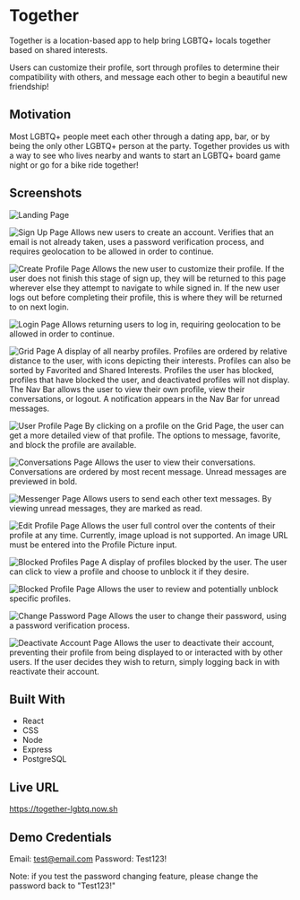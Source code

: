 # Together

Together is a location-based app to help bring LGBTQ+ locals together based on shared interests.

Users can customize their profile, sort through profiles to determine their compatibility with others, and message each other to begin a beautiful new friendship!

## Motivation

Most LGBTQ+ people meet each other through a dating app, bar, or by being the only other LGBTQ+ person at the party. Together provides us with a way to see who lives nearby and wants to start an LGBTQ+ board game night or go for a bike ride together!

## Screenshots

![Landing Page](https://i.imgur.com/R5kYTrJ.png)

![Sign Up Page](https://i.imgur.com/fJiJt0E.png)
Allows new users to create an account. Verifies that an email is not already taken, uses a password verification process, and requires geolocation to be allowed in order to continue.

![Create Profile Page](https://i.imgur.com/yQHLCsn.png)
Allows the new user to customize their profile. If the user does not finish this stage of sign up, they will be returned to this page wherever else they attempt to navigate to while signed in. If the new user logs out before completing their profile, this is where they will be returned to on next login.

![Login Page](https://i.imgur.com/f2yAPjT.png)
Allows returning users to log in, requiring geolocation to be allowed in order to continue.

![Grid Page](https://i.imgur.com/jgC16Bm.png)
A display of all nearby profiles. Profiles are ordered by relative distance to the user, with icons depicting their interests. Profiles can also be sorted by Favorited and Shared Interests. Profiles the user has blocked, profiles that have blocked the user, and deactivated profiles will not display. The Nav Bar allows the user to view their own profile, view their conversations, or logout. A notification appears in the Nav Bar for unread messages.

![User Profile Page](https://i.imgur.com/nwpRRfi.png)
By clicking on a profile on the Grid Page, the user can get a more detailed view of that profile. The options to message, favorite, and block the profile are available.

![Conversations Page](https://i.imgur.com/suzVWzP.png)
Allows the user to view their conversations. Conversations are ordered by most recent message. Unread messages are previewed in bold.

![Messenger Page](https://i.imgur.com/UszxG9T.png)
Allows users to send each other text messages. By viewing unread messages, they are marked as read.

![Edit Profile Page](https://i.imgur.com/riE0pgC.png)
Allows the user full control over the contents of their profile at any time. Currently, image upload is not supported. An image URL must be entered into the Profile Picture input.

![Blocked Profiles Page](https://i.imgur.com/LlwdTbz.png)
A display of profiles blocked by the user. The user can click to view a profile and choose to unblock it if they desire.

![Blocked Profile Page](https://i.imgur.com/ndjaGB0.png)
Allows the user to review and potentially unblock specific profiles.

![Change Password Page](https://i.imgur.com/6FjEbDp.png)
Allows the user to change their password, using a password verification process.

![Deactivate Account Page](https://i.imgur.com/6YPjMpS.png)
Allows the user to deactivate their account, preventing their profile from being displayed to or interacted with by other users. If the user decides they wish to return, simply logging back in with reactivate their account.

## Built With

- React
- CSS
- Node
- Express
- PostgreSQL

## Live URL

https://together-lgbtq.now.sh

## Demo Credentials

Email: test@email.com
Password: Test123!

Note: if you test the password changing feature, please change the password back to "Test123!"
